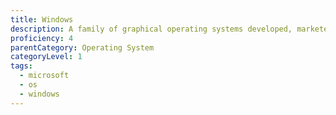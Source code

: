 ```yaml
---
title: Windows
description: A family of graphical operating systems developed, marketed, and sold by Microsoft.
proficiency: 4
parentCategory: Operating System
categoryLevel: 1
tags:
  - microsoft
  - os
  - windows
---
```

